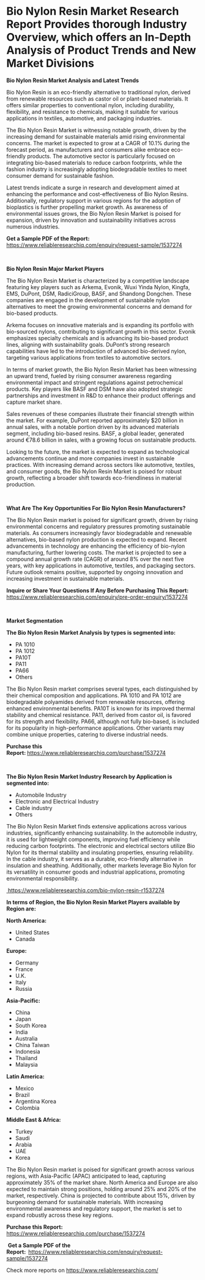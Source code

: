 <p><h1>Bio Nylon Resin Market Research Report Provides thorough Industry Overview, which offers an In-Depth Analysis of Product Trends and New Market Divisions</h1></p><p><strong>Bio Nylon Resin Market Analysis and Latest Trends</strong></p>
<p><p>Bio Nylon Resin is an eco-friendly alternative to traditional nylon, derived from renewable resources such as castor oil or plant-based materials. It offers similar properties to conventional nylon, including durability, flexibility, and resistance to chemicals, making it suitable for various applications in textiles, automotive, and packaging industries.</p><p>The Bio Nylon Resin Market is witnessing notable growth, driven by the increasing demand for sustainable materials amid rising environmental concerns. The market is expected to grow at a CAGR of 10.1% during the forecast period, as manufacturers and consumers alike embrace eco-friendly products. The automotive sector is particularly focused on integrating bio-based materials to reduce carbon footprints, while the fashion industry is increasingly adopting biodegradable textiles to meet consumer demand for sustainable fashion.</p><p>Latest trends indicate a surge in research and development aimed at enhancing the performance and cost-effectiveness of Bio Nylon Resins. Additionally, regulatory support in various regions for the adoption of bioplastics is further propelling market growth. As awareness of environmental issues grows, the Bio Nylon Resin Market is poised for expansion, driven by innovation and sustainability initiatives across numerous industries.</p></p>
<p><strong>Get a Sample PDF of the Report:&nbsp;</strong> <a href="https://www.reliableresearchiq.com/enquiry/request-sample/1537274?utm_campaign=3384&utm_medium=2&utm_source=Github&utm_content=ia&utm_term=24032025&utm_id=bio-nylon-resin">https://www.reliableresearchiq.com/enquiry/request-sample/1537274</a></p>
<p>&nbsp;</p>
<p><strong>Bio Nylon Resin Major Market Players</strong></p>
<p><p>The Bio Nylon Resin Market is characterized by a competitive landscape featuring key players such as Arkema, Evonik, Wuxi Yinda Nylon, Kingfa, EMS, DuPont, DSM, RadiciGroup, BASF, and Shandong Dongchen. These companies are engaged in the development of sustainable nylon alternatives to meet the growing environmental concerns and demand for bio-based products.</p><p>Arkema focuses on innovative materials and is expanding its portfolio with bio-sourced nylons, contributing to significant growth in this sector. Evonik emphasizes specialty chemicals and is advancing its bio-based product lines, aligning with sustainability goals. DuPont’s strong research capabilities have led to the introduction of advanced bio-derived nylon, targeting various applications from textiles to automotive sectors.</p><p>In terms of market growth, the Bio Nylon Resin Market has been witnessing an upward trend, fueled by rising consumer awareness regarding environmental impact and stringent regulations against petrochemical products. Key players like BASF and DSM have also adopted strategic partnerships and investment in R&D to enhance their product offerings and capture market share.</p><p>Sales revenues of these companies illustrate their financial strength within the market. For example, DuPont reported approximately $20 billion in annual sales, with a notable portion driven by its advanced materials segment, including bio-based resins. BASF, a global leader, generated around €78.6 billion in sales, with a growing focus on sustainable products.</p><p>Looking to the future, the market is expected to expand as technological advancements continue and more companies invest in sustainable practices. With increasing demand across sectors like automotive, textiles, and consumer goods, the Bio Nylon Resin Market is poised for robust growth, reflecting a broader shift towards eco-friendliness in material production.</p></p>
<p>&nbsp;</p>
<p><strong>What Are The Key Opportunities For Bio Nylon Resin Manufacturers?</strong></p>
<p><p>The Bio Nylon Resin market is poised for significant growth, driven by rising environmental concerns and regulatory pressures promoting sustainable materials. As consumers increasingly favor biodegradable and renewable alternatives, bio-based nylon production is expected to expand. Recent advancements in technology are enhancing the efficiency of bio-nylon manufacturing, further lowering costs. The market is projected to see a compound annual growth rate (CAGR) of around 8% over the next five years, with key applications in automotive, textiles, and packaging sectors. Future outlook remains positive, supported by ongoing innovation and increasing investment in sustainable materials.</p></p>
<p><strong>Inquire or Share Your Questions If Any Before Purchasing This Report:</strong> <a href="https://www.reliableresearchiq.com/enquiry/pre-order-enquiry/1537274?utm_campaign=3384&utm_medium=2&utm_source=Github&utm_content=ia&utm_term=24032025&utm_id=bio-nylon-resin">https://www.reliableresearchiq.com/enquiry/pre-order-enquiry/1537274</a></p>
<p>&nbsp;</p>
<p><strong>Market Segmentation</strong></p>
<p><strong>The Bio Nylon Resin Market Analysis by types is segmented into:</strong></p>
<p><ul><li>PA 1010</li><li>PA 1012</li><li>PA10T</li><li>PA11</li><li>PA66</li><li>Others</li></ul></p>
<p><p>The Bio Nylon Resin market comprises several types, each distinguished by their chemical composition and applications. PA 1010 and PA 1012 are biodegradable polyamides derived from renewable resources, offering enhanced environmental benefits. PA10T is known for its improved thermal stability and chemical resistance. PA11, derived from castor oil, is favored for its strength and flexibility. PA66, although not fully bio-based, is included for its popularity in high-performance applications. Other variants may combine unique properties, catering to diverse industrial needs.</p></p>
<p><strong>Purchase this Report:&nbsp;</strong><a href="https://www.reliableresearchiq.com/purchase/1537274?utm_campaign=3384&utm_medium=2&utm_source=Github&utm_content=ia&utm_term=24032025&utm_id=bio-nylon-resin">https://www.reliableresearchiq.com/purchase/1537274</a></p>
<p>&nbsp;</p>
<p><strong>The Bio Nylon Resin Market Industry Research by Application is segmented into:</strong></p>
<p><ul><li>Automobile Industry</li><li>Electronic and Electrical Industry</li><li>Cable industry</li><li>Others</li></ul></p>
<p><p>The Bio Nylon Resin Market finds extensive applications across various industries, significantly enhancing sustainability. In the automobile industry, it is used for lightweight components, improving fuel efficiency while reducing carbon footprints. The electronic and electrical sectors utilize Bio Nylon for its thermal stability and insulating properties, ensuring reliability. In the cable industry, it serves as a durable, eco-friendly alternative in insulation and sheathing. Additionally, other markets leverage Bio Nylon for its versatility in consumer goods and industrial applications, promoting environmental responsibility.</p></p>
<p><a href="https://www.reliableresearchiq.com/bio-nylon-resin-r1537274?utm_campaign=3384&utm_medium=2&utm_source=Github&utm_content=ia&utm_term=24032025&utm_id=bio-nylon-resin">&nbsp;https://www.reliableresearchiq.com/bio-nylon-resin-r1537274</a></p>
<p><strong>In terms of Region, the Bio Nylon Resin Market Players available by Region are:</strong></p>
<p>
    <p> <strong> North America: </strong>
        <ul>
            <li>United States</li>
            <li>Canada</li>
        </ul>
        </p> 
    <p> <strong> Europe: </strong>
        <ul>
            <li>Germany</li>
            <li>France</li>
            <li>U.K.</li>
            <li>Italy</li>
            <li>Russia</li>
        </ul>
        </p> 
    <p> <strong> Asia-Pacific: </strong>
        <ul>
            <li>China</li>
            <li>Japan</li>
            <li>South Korea</li>
            <li>India</li>
            <li>Australia</li>
            <li>China Taiwan</li>
            <li>Indonesia</li>
            <li>Thailand</li>
            <li>Malaysia</li>
        </ul>
        </p> 
    <p> <strong> Latin America: </strong>
        <ul>
            <li>Mexico</li>
            <li>Brazil</li>
            <li>Argentina Korea</li>
            <li>Colombia</li>
        </ul>
        </p> 
    <p> <strong> Middle East & Africa: </strong>
        <ul>
            <li>Turkey</li>
            <li>Saudi</li>
            <li>Arabia</li>
            <li>UAE</li>
            <li>Korea</li>
        </ul>
    </p>
    </p>
<p><p>The Bio Nylon Resin market is poised for significant growth across various regions, with Asia-Pacific (APAC) anticipated to lead, capturing approximately 35% of the market share. North America and Europe are also expected to maintain strong positions, holding around 25% and 20% of the market, respectively. China is projected to contribute about 15%, driven by burgeoning demand for sustainable materials. With increasing environmental awareness and regulatory support, the market is set to expand robustly across these key regions.</p></p>
<p><strong>Purchase this Report: </strong><a href="https://www.reliableresearchiq.com/purchase/1537274?utm_campaign=3384&utm_medium=2&utm_source=Github&utm_content=ia&utm_term=24032025&utm_id=bio-nylon-resin">https://www.reliableresearchiq.com/purchase/1537274</a></p>
<p>&nbsp;<strong>Get a Sample PDF of the Report:&nbsp;&nbsp;</strong><a href="https://www.reliableresearchiq.com/enquiry/request-sample/1537274?utm_campaign=3384&utm_medium=2&utm_source=Github&utm_content=ia&utm_term=24032025&utm_id=bio-nylon-resin">https://www.reliableresearchiq.com/enquiry/request-sample/1537274</a></p>
<p><strong></strong></p>
<p>Check more reports on <a href="https://www.reliableresearchiq.com/?utm_campaign=3384&utm_medium=2&utm_source=Github&utm_content=ia&utm_term=24032025&utm_id=bio-nylon-resin">https://www.reliableresearchiq.com/</a></p>